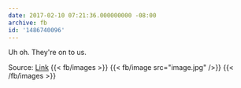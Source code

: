 ```yaml
---
date: 2017-02-10 07:21:36.000000000 -08:00
archive: fb
id: '1486740096'
---
```


Uh oh. They're on to us. 

Source: [Link](https://twitter.com/Lubchansky/status/829738383761166336)
{{< fb/images >}}
{{< fb/image src="image.jpg" />}}
{{< /fb/images >}}

